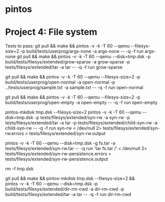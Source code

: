 # pintos

# Project 4: File system
Tests to pass:
git pull && make && pintos -v -k -T 60 --qemu  --filesys-size=2 -p build/tests/userprog/args-none -a args-none -- -q  -f run args-none
git pull && make && pintos -v -k -T 60 --qemu  --disk=tmp.dsk -p build/tests/filesys/extended/grow-sparse -a grow-sparse -p tests/filesys/extended/tar -a tar -- -q  -f run grow-sparse

git pull && make && pintos -v -k -T 60 --qemu  --filesys-size=2 -p build/tests/userprog/open-normal -a open-normal -p ../tests/userprog/sample.txt -a sample.txt -- -q  -f run open-normal

git pull && make && pintos -v -k -T 60 --qemu  --filesys-size=2 -p build/tests/userprog/open-empty -a open-empty -- -q  -f run open-empty

pintos-mkdisk tmp.dsk --filesys-size=2
pintos -v -k -T 60 --qemu  --disk=tmp.dsk -p tests/filesys/extended/syn-rw -a syn-rw -p tests/filesys/extended/tar -a tar -p tests/filesys/extended/child-syn-rw -a child-syn-rw -- -q  -f run syn-rw < /dev/null 2> tests/filesys/extended/syn-rw.errors > tests/filesys/extended/syn-rw.output

pintos -v -k -T 60  --qemu --disk=tmp.dsk -g fs.tar -a tests/filesys/extended/syn-rw.tar -- -q  run 'tar fs.tar /' < /dev/null 2> tests/filesys/extended/syn-rw-persistence.errors > tests/filesys/extended/syn-rw-persistence.output

rm -f tmp.dsk

git pull && make && pintos-mkdisk tmp.dsk --filesys-size=2 && \
pintos -v -k -T 60 --qemu  --disk=tmp.dsk -p build/tests/filesys/extended/dir-rm-cwd -a dir-rm-cwd -p build/tests/filesys/extended/tar -a tar -- -q  -f run dir-rm-cwd